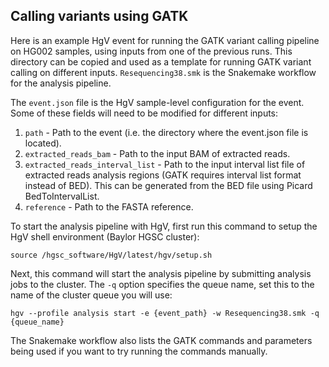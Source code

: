 ## Calling variants using GATK
  Here is an example HgV event for running the GATK variant calling pipeline on HG002 samples, using inputs from one of the previous runs. 
  This directory can be copied and used as a template for running GATK variant calling on different inputs. 
  `Resequencing38.smk` is the Snakemake workflow for the analysis pipeline.

  The `event.json` file is the HgV sample-level configuration for the event. Some of these fields will need to be modified for different inputs:
  1. `path` - Path to the event (i.e. the directory where the event.json file is located).
  2. `extracted_reads_bam` - Path to the input BAM of extracted reads.
  3. `extracted_reads_interval_list` - Path to the input interval list file of extracted reads analysis regions (GATK requires interval list format instead of BED). This can be generated from the BED file using Picard BedToIntervalList.
  4. `reference` - Path to the FASTA reference.

  To start the analysis pipeline with HgV, first run this command to setup the HgV shell environment (Baylor HGSC cluster):

  `source /hgsc_software/HgV/latest/hgv/setup.sh`

  Next, this command will start the analysis pipeline by submitting analysis jobs to the cluster. The `-q` option specifies the queue name, set this to the name of the cluster queue you will use:

  `hgv --profile analysis start -e {event_path} -w Resequencing38.smk -q {queue_name}`

  The Snakemake workflow also lists the GATK commands and parameters being used if you want to try running the commands manually. 
